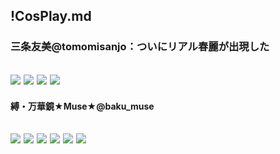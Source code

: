 ## !CosPlay.md
### 三条友美@tomomisanjo：ついにリアル春麗が出現した
![](https://pbs.twimg.com/media/D387HrPUYAE7i6y.jpg)
![](https://pbs.twimg.com/media/D387GJuUYAAcUoG.jpg)
![](https://pbs.twimg.com/media/D387KYDVUAA2ez-.jpg)
![](https://pbs.twimg.com/media/D387LXFVUAI4Zci.jpg)
---
#### 縛・万華鏡★Muse★@baku_muse
![](https://pbs.twimg.com/media/D9L-n79UIAAJgKM.jpg)
![](https://pbs.twimg.com/media/D9L-n79VUAAx0qR.jpg)
![](https://blog-imgs-99.fc2.com/r/i/n/rinawa/moblog_14715f19.jpg)
![](https://blog-imgs-99.fc2.com/r/i/n/rinawa/moblog_d61a49ba.jpg)
![](https://blog-imgs-101.fc2.com/r/i/n/rinawa/fc2blog_20190617125452ee6.jpg)
![](https://blog-imgs-101.fc2.com/r/i/n/rinawa/fc2blog_20190617125526a29.jpg)
---
